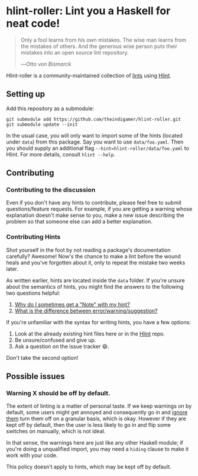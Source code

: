 # hlint-roller: Lint you a Haskell for neat code!

> Only a fool learns from his own mistakes. The wise man learns from the
> mistakes of others. And the generous wise person puts their mistakes into an
> open source lint repository.
>
> &mdash;<cite>Otto von Bismarck</cite>

Hlint-roller is a community-maintained collection of [lints][lint-wikipedia]
using [Hlint][hlint].

[lint-wikipedia]: https://en.wikipedia.org/wiki/Lint_%28software%29
[hlint]: https://github.com/ndmitchell/hlint

## Setting up

Add this repository as a submodule:

```
git submodule add https://github.com/theindigamer/hlint-roller.git
git submodule update --init
```

In the usual case, you will only want to import some of the hints
(located under `data`) from this package. Say you want to use
`data/foo.yaml`. Then you should supply an additional flag
`--hint=hlint-roller/data/foo.yaml` to Hlint. For more details, consult
`hlint --help`.

## Contributing

### Contributing to the discussion

Even if you don't have any hints to contribute, please feel free to submit
questions/feature requests. For example, if you are getting a warning whose
explanation doesn't make sense to you, make a new issue describing the problem
so that someone else can add a better explanation.

### Contributing Hints

Shot yourself in the foot by not reading a package's documentation carefully?
Awesome! Now's the chance to make a lint before the wound heals and you've
forgotten about it, only to repeat the mistake two weeks later.

As written earlier, hints are located inside the `data` folder. If you're unsure
about the semantics of hints, you might find the answers to the following two
questions helpful:

1. [Why do I sometimes get a "Note" with my hint?][note-semantics]
2. [What is the difference between error/warning/suggestion?][error-warning]

[note-semantics]: https://github.com/ndmitchell/hlint#why-do-i-sometimes-get-a-note-with-my-hint
[error-warning]: https://github.com/ndmitchell/hlint#what-is-the-difference-between-errorwarningsuggestion

If you're unfamiliar with the syntax for writing hints, you have a few options:

1. Look at the already existing hint files here or in the [Hlint][hlint] repo.
2. Be unsure/confused and give up.
3. Ask a question on the issue tracker :smile:.

Don't take the second option!

## Possible issues

### Warning X should be off by default.

The extent of linting is a matter of personal taste. If we keep warnings on by
default, some users might get annoyed and consequently go in and
[ignore them][ignore-hints] turn them off on a granular basis, which is okay.
However if they are kept off by default, then the user is less likely to go in
and flip some switches on manually, which is not ideal.

In that sense, the warnings here are just like any other Haskell module; if
you're doing a unqualified import, you may need a `hiding` clause to make it
work with your code.

This policy doesn't apply to hints, which may be kept off by default.

[ignore-hints]: https://github.com/ndmitchell/hlint#ignoring-hints
